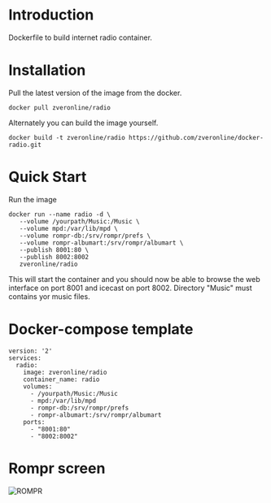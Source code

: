 # Introduction

Dockerfile to build internet radio container.

# Installation

Pull the latest version of the image from the docker.

```
docker pull zveronline/radio
```

Alternately you can build the image yourself.

```
docker build -t zveronline/radio https://github.com/zveronline/docker-radio.git
```

# Quick Start

Run the image

```
docker run --name radio -d \
   --volume /yourpath/Music:/Music \
   --volume mpd:/var/lib/mpd \
   --volume rompr-db:/srv/rompr/prefs \
   --volume rompr-albumart:/srv/rompr/albumart \
   --publish 8001:80 \
   --publish 8002:8002
   zveronline/radio
```

This will start the container and you should now be able to browse the web interface on port 8001 and icecast on port 8002.
Directory "Music" must contains yor music files.

# Docker-compose template
```
version: '2'
services:
  radio:
    image: zveronline/radio
    container_name: radio
    volumes:
      - /yourpath/Music:/Music
      - mpd:/var/lib/mpd
      - rompr-db:/srv/rompr/prefs
      - rompr-albumart:/srv/rompr/albumart
    ports:
      - "8001:80"
      - "8002:8002"
```
# Rompr screen
![ROMPR](https://zveronline.ru/wp-content/uploads/2020/08/Screenshot_20200825_220508-1024x757.png)
